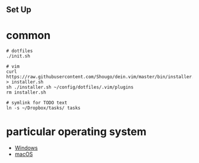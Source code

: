 Set Up
-------

# common

```shell
# dotfiles
./init.sh

# vim
curl https://raw.githubusercontent.com/Shougo/dein.vim/master/bin/installer.sh > installer.sh
sh ./installer.sh ~/config/dotfiles/.vim/plugins
rm installer.sh

# symlink for TODO text 
ln -s ~/Dropbox/tasks/ tasks
```

# particular operating system

- [Windows](env/Windows/README.md)
- [macOS](env/macOS/README.md)
